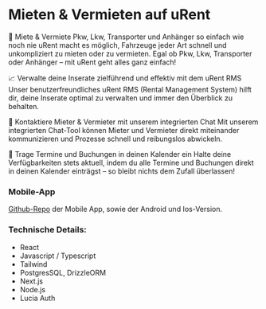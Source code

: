 # Mieten & Vermieten auf uRent

🚗 Miete & Vermiete Pkw, Lkw, Transporter und Anhänger so einfach wie noch nie
uRent macht es möglich, Fahrzeuge jeder Art schnell und unkompliziert zu mieten oder zu vermieten. Egal ob Pkw, Lkw, Transporter oder Anhänger – mit uRent geht alles ganz einfach!

📈 Verwalte deine Inserate zielführend und effektiv mit dem uRent RMS
Unser benutzerfreundliches uRent RMS (Rental Management System) hilft dir, deine Inserate optimal zu verwalten und immer den Überblick zu behalten.

💬 Kontaktiere Mieter & Vermieter mit unserem integrierten Chat
Mit unserem integrierten Chat-Tool können Mieter und Vermieter direkt miteinander kommunizieren und Prozesse schnell und reibungslos abwickeln.

📅 Trage Termine und Buchungen in deinen Kalender ein
Halte deine Verfügbarkeiten stets aktuell, indem du alle Termine und Buchungen direkt in deinen Kalender einträgst – so bleibt nichts dem Zufall überlassen!

### Mobile-App
[Github-Repo](https://github.com/PascalZagarolo/uRent_rn) der Mobile App, sowie der Android und Ios-Version.


### Technische Details:
- React
- Javascript / Typescript
- Tailwind
- PostgresSQL, DrizzleORM
- Next.js
- Node.js
- Lucia Auth
